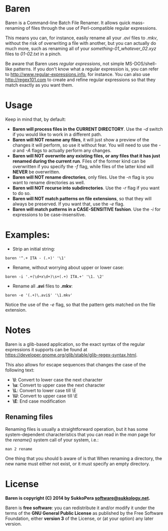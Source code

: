 Baren
=====

Baren is a Command-line Batch File Renamer. It allows quick mass-renaming of files through the use of Perl-compatible regular expressions.

This means you can, for instance, easily rename all your *.avi* files to *.mkv*, without the risk of overwriting a file with another, but you can actually do much more, such as renaming all of your *something-01_whatever_02.xyz* files to *01-02.txt* in a pinch.

Be aware that Baren uses *regular expressions*, not simple MS-DOS/shell-like patterns. If you don't know what a regular expression is, you can refer to http://www.regular-expressions.info, for instance. You can also use http://regex101.com to create and refine regular expressions so that they match exactly as you want them.


# Usage
Keep in mind that, by default:
* **Baren will process files in the CURRENT DIRECTORY**. Use the *-d* switch if you would like to work in a different path.
* **Baren will NOT rename any files**, it will just show a preview of the changes it will perform, so use it without fear. You will need to use the *-a* and *-A* flags to actually perform any changes.
* **Baren will NOT overwrite any existing files, or any files that it has just renamed during the current run**. Files of the former kind can be overwritten if you specify the *-f* flag, while files of the latter kind will **NEVER** be overwritten.
* **Baren will NOT rename directories**, only files. Use the *-n* flag is you want to rename directories as well.
* **Baren will NOT recurse into subdirectories**. Use the *-r* flag if you want to do so.
* **Baren will NOT match patterns on file extensions**, so that they will always be preserved. If you want that, use the *-e* flag.
* **Baren will match patterns in a CASE-SENSITIVE fashion**. Use the *-i* for expressions to be case-insensitive.

# Examples:
* Strip an initial string:
````
baren '^.+ ITA - (.+)' '\1'
````
* Rename, without worrying about upper or lower case:
````
baren -i '.+(\d+x\d+)\s+(.+) ITA.+' '\1. \2'
````
* Rename all **.avi** files to **.mkv**:
````
baren -e '(.+)\.avi$' '\1.mkv'
````
Notice the use of the *-e* flag, so that the pattern gets matched on the file extension.

# Notes
Baren is a glib-based application, so the exact syntax of the regular expressions it supports can be found at https://developer.gnome.org/glib/stable/glib-regex-syntax.html.

This also allows for escape sequences that changes the case of the following text:

* **\l**: Convert to lower case the next character
* **\u**: Convert to upper case the next character
* **\L**: Convert to lower case till \E
* **\U**: Convert to upper case till \E
* **\E**: End case modification


## Renaming files
Renaming files is usually a straightforward operation, but it has some system-dependent characteristics that you can read in the *man* page for the *rename()* system call of your system, i.e.:
````
man 2 rename
````

One thing that you should b aware of is that When renaming a directory, the new name must either not exist, or it must specify an empty directory.

# License
**Baren is copyright (C) 2014 by SukkoPera <software@sukkology.net>.**

Baren is **free software**: you can redistribute it and/or modify it under the terms of the **GNU General Public License** as published by the Free Software Foundation, either **version 3** of the License, or (at your option) any later version.                  

